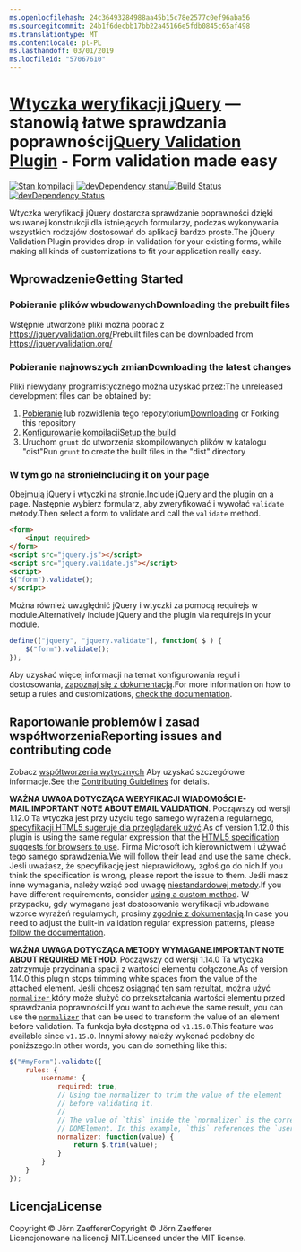 ```yaml
---
ms.openlocfilehash: 24c36493284988aa45b15c78e2577c0ef96aba56
ms.sourcegitcommit: 24b1f6decbb17bb22a45166e5fdb0845c65af498
ms.translationtype: MT
ms.contentlocale: pl-PL
ms.lasthandoff: 03/01/2019
ms.locfileid: "57067610"
---
```

<a name="jquery-validation-pluginhttpsjqueryvalidationorg---form-validation-made-easy"></a><span data-ttu-id="6181c-101">[Wtyczka weryfikacji jQuery](https://jqueryvalidation.org/) — stanowią łatwe sprawdzania poprawności</span><span class="sxs-lookup"><span data-stu-id="6181c-101">[jQuery Validation Plugin](https://jqueryvalidation.org/) - Form validation made easy</span></span>
================================

<span data-ttu-id="6181c-102">[![Stan kompilacji](https://secure.travis-ci.org/jquery-validation/jquery-validation.svg)](https://travis-ci.org/jquery-validation/jquery-validation)
[![devDependency stanu](https://david-dm.org/jquery-validation/jquery-validation/dev-status.svg?theme=shields.io)](https://david-dm.org/jquery-validation/jquery-validation#info=devDependencies)</span><span class="sxs-lookup"><span data-stu-id="6181c-102">[![Build Status](https://secure.travis-ci.org/jquery-validation/jquery-validation.svg)](https://travis-ci.org/jquery-validation/jquery-validation)
[![devDependency Status](https://david-dm.org/jquery-validation/jquery-validation/dev-status.svg?theme=shields.io)](https://david-dm.org/jquery-validation/jquery-validation#info=devDependencies)</span></span>

<span data-ttu-id="6181c-103">Wtyczka weryfikacji jQuery dostarcza sprawdzanie poprawności dzięki wsuwanej konstrukcji dla istniejących formularzy, podczas wykonywania wszystkich rodzajów dostosowań do aplikacji bardzo proste.</span><span class="sxs-lookup"><span data-stu-id="6181c-103">The jQuery Validation Plugin provides drop-in validation for your existing forms, while making all kinds of customizations to fit your application really easy.</span></span>

## <a name="getting-started"></a><span data-ttu-id="6181c-104">Wprowadzenie</span><span class="sxs-lookup"><span data-stu-id="6181c-104">Getting Started</span></span>

### <a name="downloading-the-prebuilt-files"></a><span data-ttu-id="6181c-105">Pobieranie plików wbudowanych</span><span class="sxs-lookup"><span data-stu-id="6181c-105">Downloading the prebuilt files</span></span>

<span data-ttu-id="6181c-106">Wstępnie utworzone pliki można pobrać z https://jqueryvalidation.org/</span><span class="sxs-lookup"><span data-stu-id="6181c-106">Prebuilt files can be downloaded from https://jqueryvalidation.org/</span></span>

### <a name="downloading-the-latest-changes"></a><span data-ttu-id="6181c-107">Pobieranie najnowszych zmian</span><span class="sxs-lookup"><span data-stu-id="6181c-107">Downloading the latest changes</span></span>

<span data-ttu-id="6181c-108">Pliki niewydany programistycznego można uzyskać przez:</span><span class="sxs-lookup"><span data-stu-id="6181c-108">The unreleased development files can be obtained by:</span></span>

 1. <span data-ttu-id="6181c-109">[Pobieranie](https://github.com/jquery-validation/jquery-validation/archive/master.zip) lub rozwidlenia tego repozytorium</span><span class="sxs-lookup"><span data-stu-id="6181c-109">[Downloading](https://github.com/jquery-validation/jquery-validation/archive/master.zip) or Forking this repository</span></span>
 2. [<span data-ttu-id="6181c-110">Konfigurowanie kompilacji</span><span class="sxs-lookup"><span data-stu-id="6181c-110">Setup the build</span></span>](CONTRIBUTING.md#build-setup)
 3. <span data-ttu-id="6181c-111">Uruchom `grunt` do utworzenia skompilowanych plików w katalogu "dist"</span><span class="sxs-lookup"><span data-stu-id="6181c-111">Run `grunt` to create the built files in the "dist" directory</span></span>

### <a name="including-it-on-your-page"></a><span data-ttu-id="6181c-112">W tym go na stronie</span><span class="sxs-lookup"><span data-stu-id="6181c-112">Including it on your page</span></span>

<span data-ttu-id="6181c-113">Obejmują jQuery i wtyczki na stronie.</span><span class="sxs-lookup"><span data-stu-id="6181c-113">Include jQuery and the plugin on a page.</span></span> <span data-ttu-id="6181c-114">Następnie wybierz formularz, aby zweryfikować i wywołać `validate` metody.</span><span class="sxs-lookup"><span data-stu-id="6181c-114">Then select a form to validate and call the `validate` method.</span></span>

```html
<form>
    <input required>
</form>
<script src="jquery.js"></script>
<script src="jquery.validate.js"></script>
<script>
$("form").validate();
</script>
```

<span data-ttu-id="6181c-115">Można również uwzględnić jQuery i wtyczki za pomocą requirejs w module.</span><span class="sxs-lookup"><span data-stu-id="6181c-115">Alternatively include jQuery and the plugin via requirejs in your module.</span></span>

```js
define(["jquery", "jquery.validate"], function( $ ) {
    $("form").validate();
});
```

<span data-ttu-id="6181c-116">Aby uzyskać więcej informacji na temat konfigurowania reguł i dostosowania, [zapoznaj się z dokumentacją](https://jqueryvalidation.org/documentation/).</span><span class="sxs-lookup"><span data-stu-id="6181c-116">For more information on how to setup a rules and customizations, [check the documentation](https://jqueryvalidation.org/documentation/).</span></span>

## <a name="reporting-issues-and-contributing-code"></a><span data-ttu-id="6181c-117">Raportowanie problemów i zasad współtworzenia</span><span class="sxs-lookup"><span data-stu-id="6181c-117">Reporting issues and contributing code</span></span>

<span data-ttu-id="6181c-118">Zobacz [współtworzenia wytycznych](CONTRIBUTING.md) Aby uzyskać szczegółowe informacje.</span><span class="sxs-lookup"><span data-stu-id="6181c-118">See the [Contributing Guidelines](CONTRIBUTING.md) for details.</span></span>

<span data-ttu-id="6181c-119">**WAŻNA UWAGA DOTYCZĄCA WERYFIKACJI WIADOMOŚCI E-MAIL**.</span><span class="sxs-lookup"><span data-stu-id="6181c-119">**IMPORTANT NOTE ABOUT EMAIL VALIDATION**.</span></span> <span data-ttu-id="6181c-120">Począwszy od wersji 1.12.0 Ta wtyczka jest przy użyciu tego samego wyrażenia regularnego, [specyfikacji HTML5 sugeruje dla przeglądarek użyć](https://html.spec.whatwg.org/multipage/forms.html#valid-e-mail-address).</span><span class="sxs-lookup"><span data-stu-id="6181c-120">As of version 1.12.0 this plugin is using the same regular expression that the [HTML5 specification suggests for browsers to use](https://html.spec.whatwg.org/multipage/forms.html#valid-e-mail-address).</span></span> <span data-ttu-id="6181c-121">Firma Microsoft ich kierownictwem i używać tego samego sprawdzenia.</span><span class="sxs-lookup"><span data-stu-id="6181c-121">We will follow their lead and use the same check.</span></span> <span data-ttu-id="6181c-122">Jeśli uważasz, że specyfikację jest nieprawidłowy, zgłoś go do nich.</span><span class="sxs-lookup"><span data-stu-id="6181c-122">If you think the specification is wrong, please report the issue to them.</span></span> <span data-ttu-id="6181c-123">Jeśli masz inne wymagania, należy wziąć pod uwagę [niestandardowej metody](https://jqueryvalidation.org/jQuery.validator.addMethod/).</span><span class="sxs-lookup"><span data-stu-id="6181c-123">If you have different requirements, consider [using a custom method](https://jqueryvalidation.org/jQuery.validator.addMethod/).</span></span>
<span data-ttu-id="6181c-124">W przypadku, gdy wymagane jest dostosowanie weryfikacji wbudowane wzorce wyrażeń regularnych, prosimy [zgodnie z dokumentacją](https://jqueryvalidation.org/jQuery.validator.methods/).</span><span class="sxs-lookup"><span data-stu-id="6181c-124">In case you need to adjust the built-in validation regular expression patterns, please [follow the documentation](https://jqueryvalidation.org/jQuery.validator.methods/).</span></span>

<span data-ttu-id="6181c-125">**WAŻNA UWAGA DOTYCZĄCA METODY WYMAGANE**.</span><span class="sxs-lookup"><span data-stu-id="6181c-125">**IMPORTANT NOTE ABOUT REQUIRED METHOD**.</span></span> <span data-ttu-id="6181c-126">Począwszy od wersji 1.14.0 Ta wtyczka zatrzymuje przycinania spacji z wartości elementu dołączone.</span><span class="sxs-lookup"><span data-stu-id="6181c-126">As of version 1.14.0 this plugin stops trimming white spaces from the value of the attached element.</span></span> <span data-ttu-id="6181c-127">Jeśli chcesz osiągnąć ten sam rezultat, można użyć [ `normalizer` ](https://jqueryvalidation.org/normalizer/) który może służyć do przekształcania wartości elementu przed sprawdzania poprawności.</span><span class="sxs-lookup"><span data-stu-id="6181c-127">If you want to achieve the same result, you can use the [`normalizer`](https://jqueryvalidation.org/normalizer/) that can be used to transform the value of an element before validation.</span></span> <span data-ttu-id="6181c-128">Ta funkcja była dostępna od `v1.15.0`.</span><span class="sxs-lookup"><span data-stu-id="6181c-128">This feature was available since `v1.15.0`.</span></span> <span data-ttu-id="6181c-129">Innymi słowy należy wykonać podobny do poniższego:</span><span class="sxs-lookup"><span data-stu-id="6181c-129">In other words, you can do something like this:</span></span>
``` js
$("#myForm").validate({
    rules: {
        username: {
            required: true,
            // Using the normalizer to trim the value of the element
            // before validating it.
            //
            // The value of `this` inside the `normalizer` is the corresponding
            // DOMElement. In this example, `this` references the `username` element.
            normalizer: function(value) {
                return $.trim(value);
            }
        }
    }
});
```

## <a name="license"></a><span data-ttu-id="6181c-130">Licencja</span><span class="sxs-lookup"><span data-stu-id="6181c-130">License</span></span>
<span data-ttu-id="6181c-131">Copyright &copy; Jörn Zaefferer</span><span class="sxs-lookup"><span data-stu-id="6181c-131">Copyright &copy; Jörn Zaefferer</span></span><br>
<span data-ttu-id="6181c-132">Licencjonowane na licencji MIT.</span><span class="sxs-lookup"><span data-stu-id="6181c-132">Licensed under the MIT license.</span></span>
